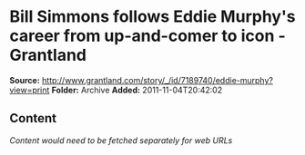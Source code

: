 # Bill Simmons follows Eddie Murphy's career from up-and-comer to icon - Grantland

**Source:** http://www.grantland.com/story/_/id/7189740/eddie-murphy?view=print
**Folder:** Archive
**Added:** 2011-11-04T20:42:02




## Content
*Content would need to be fetched separately for web URLs*
